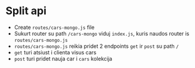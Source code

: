# Split api
- Create `routes/cars-mongo.js` file
- Sukurt router su path `/cars-mongo` viduj `index.js`, kuris naudos router is `routes/cars-mongo.js`
- `routes/cars-mongo.js` reikia pridet 2 endpoints `get` ir `post` su path `/`
- `get` turi atsiust i clienta visus cars
- `post` turi pridet nauja car i `cars` kolekcija